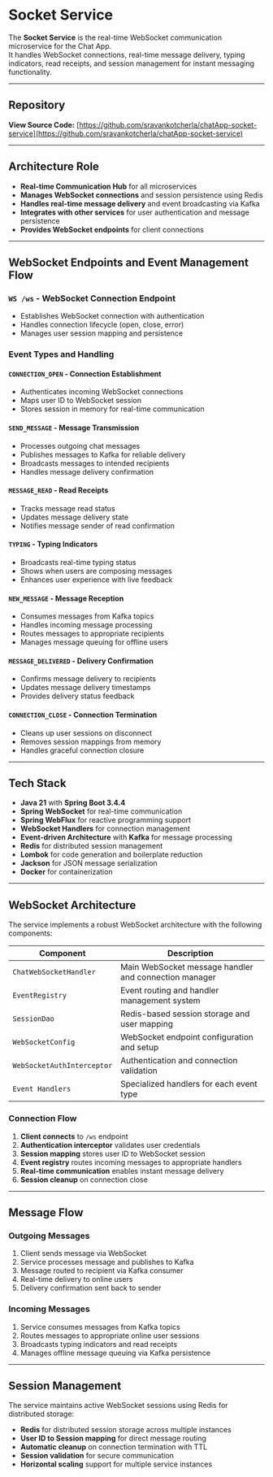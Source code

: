 # Socket Service

The **Socket Service** is the real-time WebSocket communication microservice for the Chat App.  
It handles WebSocket connections, real-time message delivery, typing indicators, read receipts, and session management for instant messaging functionality.

---

## Repository

**View Source Code:** [https://github.com/sravankotcherla/chatApp-socket-service](https://github.com/sravankotcherla/chatApp-socket-service)

---

## Architecture Role

- **Real-time Communication Hub** for all microservices
- **Manages WebSocket connections** and session persistence using Redis
- **Handles real-time message delivery** and event broadcasting via Kafka
- **Integrates with other services** for user authentication and message persistence
- **Provides WebSocket endpoints** for client connections

---

## WebSocket Endpoints and Event Management Flow

### `WS /ws` - WebSocket Connection Endpoint

- Establishes WebSocket connection with authentication
- Handles connection lifecycle (open, close, error)
- Manages user session mapping and persistence

### Event Types and Handling

#### `CONNECTION_OPEN` - Connection Establishment

- Authenticates incoming WebSocket connections
- Maps user ID to WebSocket session
- Stores session in memory for real-time communication

#### `SEND_MESSAGE` - Message Transmission

- Processes outgoing chat messages
- Publishes messages to Kafka for reliable delivery
- Broadcasts messages to intended recipients
- Handles message delivery confirmation

#### `MESSAGE_READ` - Read Receipts

- Tracks message read status
- Updates message delivery state
- Notifies message sender of read confirmation

#### `TYPING` - Typing Indicators

- Broadcasts real-time typing status
- Shows when users are composing messages
- Enhances user experience with live feedback

#### `NEW_MESSAGE` - Message Reception

- Consumes messages from Kafka topics
- Handles incoming message processing
- Routes messages to appropriate recipients
- Manages message queuing for offline users

#### `MESSAGE_DELIVERED` - Delivery Confirmation

- Confirms message delivery to recipients
- Updates message delivery timestamps
- Provides delivery status feedback

#### `CONNECTION_CLOSE` - Connection Termination

- Cleans up user sessions on disconnect
- Removes session mappings from memory
- Handles graceful connection closure

---

## Tech Stack

- **Java 21** with **Spring Boot 3.4.4**
- **Spring WebSocket** for real-time communication
- **Spring WebFlux** for reactive programming support
- **WebSocket Handlers** for connection management
- **Event-driven Architecture** with **Kafka** for message processing
- **Redis** for distributed session management
- **Lombok** for code generation and boilerplate reduction
- **Jackson** for JSON message serialization
- **Docker** for containerization

---

## WebSocket Architecture

The service implements a robust WebSocket architecture with the following components:

| Component                  | Description                                           |
| -------------------------- | ----------------------------------------------------- |
| `ChatWebSocketHandler`     | Main WebSocket message handler and connection manager |
| `EventRegistry`            | Event routing and handler management system           |
| `SessionDao`               | Redis-based session storage and user mapping          |
| `WebSocketConfig`          | WebSocket endpoint configuration and setup            |
| `WebSocketAuthInterceptor` | Authentication and connection validation              |
| `Event Handlers`           | Specialized handlers for each event type              |

### Connection Flow

1. **Client connects** to `/ws` endpoint
2. **Authentication interceptor** validates user credentials
3. **Session mapping** stores user ID to WebSocket session
4. **Event registry** routes incoming messages to appropriate handlers
5. **Real-time communication** enables instant message delivery
6. **Session cleanup** on connection close

---

## Message Flow

### Outgoing Messages

1. Client sends message via WebSocket
2. Service processes message and publishes to Kafka
3. Message routed to recipient via Kafka consumer
4. Real-time delivery to online users
5. Delivery confirmation sent back to sender

### Incoming Messages

1. Service consumes messages from Kafka topics
2. Routes messages to appropriate online user sessions
3. Broadcasts typing indicators and read receipts
4. Manages offline message queuing via Kafka persistence

---

## Session Management

The service maintains active WebSocket sessions using Redis for distributed storage:

- **Redis** for distributed session storage across multiple instances
- **User ID to Session mapping** for direct message routing
- **Automatic cleanup** on connection termination with TTL
- **Session validation** for secure communication
- **Horizontal scaling** support for multiple service instances
